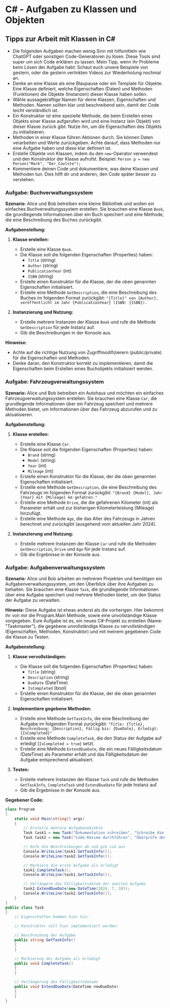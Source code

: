 # C# - Aufgaben zu Klassen und Objekten

## Tipps zur Arbeit mit Klassen in C#

- Die folgenden Aufgaben machen wenig Sinn mit hilfsmitteln wie ChatGPT oder sonstigen Code-Generatoren zu lösen. Diese Tools sind super um sich Code erklären zu lassen. Mein Tipp, wenn ihr Probleme beim Lösen der Aufgabe habt: Schaut euch unsere Beispiele von gestern, oder die gestern verlinkten Videos zur Wiederholung nochmal an.
- Denke an eine Klasse als eine Blaupause oder ein Template für Objekte. Eine Klasse definiert, welche Eigenschaften (Daten) und Methoden (Funktionen) die Objekte (Instanzen) dieser Klasse haben sollen.
- Wähle aussagekräftige Namen für deine Klassen, Eigenschaften und Methoden. Namen sollten klar und beschreibend sein, damit der Code leicht verständlich ist.
- Ein Konstruktor ist eine spezielle Methode, die beim Erstellen eines Objekts einer Klasse aufgerufen wird und eine Instanz (ein Objekt) von dieser Klasse zurück gibt. Nutze ihn, um die Eigenschaften des Objekts zu initialisieren.
- Methoden in einer Klasse führen Aktionen durch. Sie können Daten verarbeiten und Werte zurückgeben. Achte darauf, dass Methoden nur eine Aufgabe haben und diese klar definiert ist.
- Erstelle Objekte von Klassen, indem du den `new`-Operator verwendest und den Konstruktor der Klasse aufrufst. Beispiel: `Person p = new Person("Mark", "Der_Coolste");`
- Kommentiere deinen Code und dokumentiere, was deine Klassen und Methoden tun. Dies hilft dir und anderen, den Code später besser zu verstehen.


### Aufgabe: Buchverwaltungssystem

**Szenario:**
Alice und Bob betreiben eine kleine Bibliothek und wollen ein einfaches Buchverwaltungssystem erstellen. Sie brauchen eine Klasse `Book`, die grundlegende Informationen über ein Buch speichert und eine Methode, die eine Beschreibung des Buches zurückgibt.

**Aufgabenstellung:**

1. **Klasse erstellen:**
    - Erstelle eine Klasse `Book`.
    - Die Klasse soll die folgenden Eigenschaften (Properties) haben:
        - `Title` (string)
        - `Author` (string)
        - `PublicationYear` (int)
        - `ISBN` (string)
    - Erstelle einen Konstruktor für die Klasse, der die oben genannten Eigenschaften initialisiert.
    - Erstelle eine Methode `GetDescription`, die eine Beschreibung des Buches im folgenden Format zurückgibt:
      `"{Title}" von {Author}, veröffentlicht im Jahr {PublicationYear} (ISBN: {ISBN}).`

2. **Instanzierung und Nutzung:**
    - Erstelle mehrere Instanzen der Klasse `Book` und rufe die Methode `GetDescription` für jede Instanz auf.
    - Gib die Beschreibungen in der Konsole aus.

**Hinweise:**
- Achte auf die richtige Nutzung von Zugriffmodifizierern (public/private) für die Eigenschaften und Methoden.
- Denke daran, den Konstruktor korrekt zu implementieren, damit die Eigenschaften beim Erstellen eines Buchobjekts initialisiert werden.

### Aufgabe: Fahrzeugverwaltungssystem

**Szenario:**
Alice und Bob betreiben ein Autohaus und möchten ein einfaches Fahrzeugverwaltungssystem erstellen. Sie brauchen eine Klasse `Car`, die grundlegende Informationen über ein Fahrzeug speichert und mehrere Methoden bietet, um Informationen über das Fahrzeug abzurufen und zu aktualisieren.

**Aufgabenstellung:**

1. **Klasse erstellen:**
    - Erstelle eine Klasse `Car`.
    - Die Klasse soll die folgenden Eigenschaften (Properties) haben:
        - `Brand` (string)
        - `Model` (string)
        - `Year` (int)
        - `Mileage` (int)
    - Erstelle einen Konstruktor für die Klasse, der die oben genannten Eigenschaften initialisiert.
    - Erstelle eine Methode `GetDescription`, die eine Beschreibung des Fahrzeugs im folgenden Format zurückgibt: `"{Brand} {Model}, Jahr {Year} mit {Mileage} km gefahren."`
    - Erstelle eine Methode `Drive`, die die gefahrenen Kilometer (int) als Parameter erhält und zur bisherigen Kilometerleistung (Mileage) hinzufügt.
    - Erstelle eine Methode `Age`, die das Alter des Fahrzeugs in Jahren berechnet und zurückgibt (ausgehend vom aktuellen Jahr 2024).

2. **Instanzierung und Nutzung:**
    - Erstelle mehrere Instanzen der Klasse `Car` und rufe die Methoden `GetDescription`, `Drive` und `Age` für jede Instanz auf.
    - Gib die Ergebnisse in der Konsole aus.

### Aufgabe: Aufgabenverwaltungssystem

**Szenario:**
Alice und Bob arbeiten an mehreren Projekten und benötigen ein Aufgabenverwaltungssystem, um den Überblick über ihre Aufgaben zu behalten. Sie brauchen eine Klasse `Task`, die grundlegende Informationen über eine Aufgabe speichert und mehrere Methoden bietet, um den Status der Aufgabe zu verwalten.

**Hinweis:**
Diese Aufgabe ist etwas anderst als die vorherigen. Hier bekommt ihr von mir die Program.Main Methode, sowie eine unvollständige Klasse vorgegeben. Eure Aufgabe ist es, ein neues C#-Projekt zu erstellen (Name: "Taskmaster"), die gegebene unvollständige Klasse zu vervollständigen (Eigenschaften, Methoden, Konstruktor) und mit meinem gegebenen Code die Klasse zu Testen.

**Aufgabenstellung:**

1. **Klasse vervollständigen:**
    - Die Klasse soll die folgenden Eigenschaften (Properties) haben:
        - `Title` (string)
        - `Description` (string)
        - `DueDate` (DateTime)
        - `IsCompleted` (bool)
    - Erstelle einen Konstruktor für die Klasse, der die oben genannten Eigenschaften initialisiert.

2. **Implementiere gegebene Methoden:**
    - Erstelle eine Methode `GetTaskInfo`, die eine Beschreibung der Aufgabe im folgenden Format zurückgibt:
      `"Title: {Title}, Beschreibung: {Description}, Fällig bis: {DueDate}, Erledigt: {IsCompleted}"`
    - Erstelle eine Methode `CompleteTask`, die den Status der Aufgabe auf erledigt (`IsCompleted = true`) setzt.
    - Erstelle eine Methode `ExtendDueDate`, die ein neues Fälligkeitsdatum (DateTime) als Parameter erhält und das Fälligkeitsdatum der Aufgabe entsprechend aktualisiert.

3. **Testen:**
    - Erstelle mehrere Instanzen der Klasse `Task` und rufe die Methoden `GetTaskInfo`, `CompleteTask` und `ExtendDueDate` für jede Instanz auf.
    - Gib die Ergebnisse in der Konsole aus.

**Gegebener Code:**

```csharp
class Program
{
    static void Main(string[] args)
    {
        // Erstelle mehrere Aufgabenobjekte
        Task task1 = new Task("Dokumentation schreiben", "Schreibe die Projektdokumentation bis zum Ende der Woche", new DateTime(2024, 7, 7));
        Task task2 = new Task("Code-Review durchführen", "Überprüfe den Code des neuen Features", new DateTime(2024, 7, 5));

        // Rufe die Beschreibungen ab und gib sie aus
        Console.WriteLine(task1.GetTaskInfo());
        Console.WriteLine(task2.GetTaskInfo());

        // Markiere die erste Aufgabe als erledigt
        task1.CompleteTask();
        Console.WriteLine(task1.GetTaskInfo());

        // Verlängere das Fälligkeitsdatum der zweiten Aufgabe
        task2.ExtendDueDate(new DateTime(2024, 7, 10));
        Console.WriteLine(task2.GetTaskInfo());
    }
}
public class Task
{
    // Eigenschaften kommen hier hin:

    // Konstruktor soll hier implementiert werden:

    // Beschreibung der Aufgabe
    public string GetTaskInfo()
    {
    }

    // Markierung der Aufgabe als erledigt
    public void CompleteTask()
    {
    }

    // Verlängerung des Fälligkeitsdatums
    public void ExtendDueDate(DateTime newDueDate)
    {
    }
}
```
